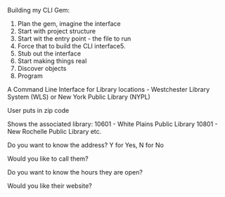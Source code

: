 Building my CLI Gem:

1. Plan the gem, imagine the interface
2. Start with project structure
3. Start wit the entry point - the file to run
4. Force that to build the CLI interface5.
5. Stub out the interface
6. Start making things real
7. Discover objects
8. Program

A Command Line Interface for Library locations -
    Westchester Library System (WLS) or New York Public Library (NYPL)

  User puts in zip code

  Shows the associated library:
    10601 - White Plains Public Library
    10801 - New Rochelle Public Library
    etc.

  Do you want to know the address? Y for Yes, N for No

  Would you like to call them?

  Do you want to know the hours they are open?

  Would you like their website?
